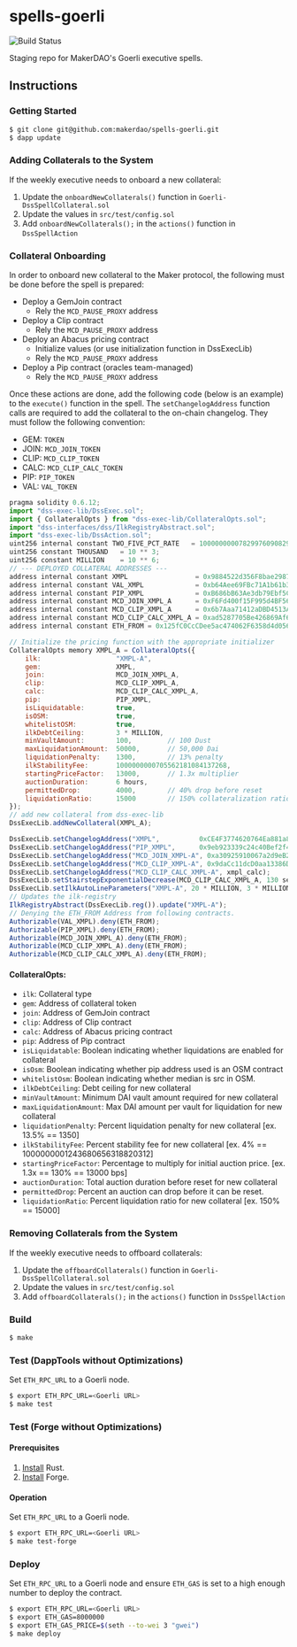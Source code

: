 # spells-goerli

![Build Status](https://github.com/makerdao/spells-goerli/actions/workflows/.github/workflows/tests.yaml/badge.svg?branch=master)

Staging repo for MakerDAO's Goerli executive spells.

## Instructions

### Getting Started

```bash
$ git clone git@github.com:makerdao/spells-goerli.git
$ dapp update
```

### Adding Collaterals to the System

If the weekly executive needs to onboard a new collateral:

1. Update the `onboardNewCollaterals()` function in `Goerli-DssSpellCollateral.sol`
2. Update the values in `src/test/config.sol`
3. Add `onboardNewCollaterals();` in the `actions()` function in `DssSpellAction`


### Collateral Onboarding

In order to onboard new collateral to the Maker protocol, the following must be done before the spell is prepared:

- Deploy a GemJoin contract
    - Rely the `MCD_PAUSE_PROXY` address
- Deploy a Clip contract
    - Rely the `MCD_PAUSE_PROXY` address
- Deploy an Abacus pricing contract
    - Initialize values (or use initialization function in DssExecLib)
    - Rely the `MCD_PAUSE_PROXY` address
- Deploy a Pip contract (oracles team-managed)
    - Rely the `MCD_PAUSE_PROXY` address

Once these actions are done, add the following code (below is an example) to the `execute()` function in the spell. The `setChangelogAddress` function calls are required to add the collateral to the on-chain changelog. They must follow the following convention:
- GEM: `TOKEN`
- JOIN: `MCD_JOIN_TOKEN`
- CLIP: `MCD_CLIP_TOKEN`
- CALC: `MCD_CLIP_CALC_TOKEN`
- PIP: `PIP_TOKEN`
- VAL: `VAL_TOKEN`

```js
pragma solidity 0.6.12;
import "dss-exec-lib/DssExec.sol";
import { CollateralOpts } from "dss-exec-lib/CollateralOpts.sol";
import "dss-interfaces/dss/IlkRegistryAbstract.sol";
import "dss-exec-lib/DssAction.sol";
uint256 internal constant TWO_FIVE_PCT_RATE   = 1000000000782997609082909351;
uint256 constant THOUSAND   = 10 ** 3;
uint256 constant MILLION    = 10 ** 6;
// --- DEPLOYED COLLATERAL ADDRESSES ---
address internal constant XMPL                 = 0x9884522d356F8bae29874035888482B35ECD0Dbd;
address internal constant VAL_XMPL             = 0xb64Aee69FBc71A1b61b331DCf7a332de507a0327;
address internal constant PIP_XMPL             = 0xB686bB63Ae3db79Ebf5CB24863d10b5f58Bd6f98;
address internal constant MCD_JOIN_XMPL_A      = 0xF6Fd400f15F995d4BF56Fe86aDb55D6a43091eBb;
address internal constant MCD_CLIP_XMPL_A      = 0x6b7Aaa71412aDBD4513AC230158c4C7Fb7E1Cb70;
address internal constant MCD_CLIP_CALC_XMPL_A = 0xad5287705Be426869Af60211cA22bB5F26425656;
address internal constant ETH_FROM = 0x125fC0CcCDee5ac474062F6358d4d056b0430b84;

// Initialize the pricing function with the appropriate initializer
CollateralOpts memory XMPL_A = CollateralOpts({
    ilk:                   "XMPL-A",
    gem:                   XMPL,
    join:                  MCD_JOIN_XMPL_A,
    clip:                  MCD_CLIP_XMPL_A,
    calc:                  MCD_CLIP_CALC_XMPL_A,
    pip:                   PIP_XMPL,
    isLiquidatable:        true,
    isOSM:                 true,
    whitelistOSM:          true,
    ilkDebtCeiling:        3 * MILLION,
    minVaultAmount:        100,         // 100 Dust
    maxLiquidationAmount:  50000,       // 50,000 Dai
    liquidationPenalty:    1300,        // 13% penalty
    ilkStabilityFee:       1000000000705562181084137268,
    startingPriceFactor:   13000,       // 1.3x multiplier
    auctionDuration:       6 hours,
    permittedDrop:         4000,        // 40% drop before reset
    liquidationRatio:      15000        // 150% collateralization ratio
});
// add new collateral from dss-exec-lib 
DssExecLib.addNewCollateral(XMPL_A);

DssExecLib.setChangelogAddress("XMPL",          0xCE4F3774620764Ea881a8F8840Cbe0F701372283);
DssExecLib.setChangelogAddress("PIP_XMPL",      0x9eb923339c24c40Bef2f4AF4961742AA7C23EF3a);
DssExecLib.setChangelogAddress("MCD_JOIN_XMPL-A", 0xa30925910067a2d9eB2a7358c017E6075F660842);
DssExecLib.setChangelogAddress("MCD_CLIP_XMPL-A", 0x9daCc11dcD0aa13386D295eAeeBBd38130897E6f);
DssExecLib.setChangelogAddress("MCD_CLIP_CALC_XMPL-A", xmpl_calc);
DssExecLib.setStairstepExponentialDecrease(MCD_CLIP_CALC_XMPL_A, 130 seconds, 9900);// args: (address calc , step , cut)
DssExecLib.setIlkAutoLineParameters("XMPL-A", 20 * MILLION, 3 * MILLION, 8 hours);// (bytes32 _ilk, uint256 _amount, uint256 _gap, uint256 _ttl)
// Updates the ilk-registry 
IlkRegistryAbstract(DssExecLib.reg()).update("XMPL-A");
// Denying the ETH_FROM Address from following contracts.
Authorizable(VAL_XMPL).deny(ETH_FROM);
Authorizable(PIP_XMPL).deny(ETH_FROM);
Authorizable(MCD_JOIN_XMPL_A).deny(ETH_FROM);
Authorizable(MCD_CLIP_XMPL_A).deny(ETH_FROM);
Authorizable(MCD_CLIP_CALC_XMPL_A).deny(ETH_FROM);

```
#### CollateralOpts:
- `ilk`:                  Collateral type
- `gem`:                  Address of collateral token
- `join`:                 Address of GemJoin contract
- `clip`:                 Address of Clip contract
- `calc`:                 Address of Abacus pricing contract
- `pip`:                  Address of Pip contract
- `isLiquidatable`:       Boolean indicating whether liquidations are enabled for collateral
- `isOsm`:                Boolean indicating whether pip address used is an OSM contract
- `whitelistOsm`:         Boolean indicating whether median is src in OSM.
- `ilkDebtCeiling`:       Debt ceiling for new collateral
- `minVaultAmount`:       Minimum DAI vault amount required for new collateral
- `maxLiquidationAmount`: Max DAI amount per vault for liquidation for new collateral
- `liquidationPenalty`:   Percent liquidation penalty for new collateral [ex. 13.5% == 1350]
- `ilkStabilityFee`:      Percent stability fee for new collateral       [ex. 4% == 1000000001243680656318820312]
- `startingPriceFactor`:  Percentage to multiply for initial auction price. [ex. 1.3x == 130% == 13000 bps]
- `auctionDuration`:      Total auction duration before reset for new collateral
- `permittedDrop`:        Percent an auction can drop before it can be reset.
- `liquidationRatio`:     Percent liquidation ratio for new collateral   [ex. 150% == 15000]

### Removing Collaterals from the System

If the weekly executive needs to offboard collaterals:

1. Update the `offboardCollaterals()` function in `Goerli-DssSpellCollateral.sol`
2. Update the values in `src/test/config.sol`
3. Add `offboardCollaterals();` in the `actions()` function in `DssSpellAction`

### Build

```bash
$ make
```

### Test (DappTools without Optimizations)

Set `ETH_RPC_URL` to a Goerli node.

```bash
$ export ETH_RPC_URL=<Goerli URL>
$ make test
```

### Test (Forge without Optimizations)

#### Prerequisites
1. [Install](https://www.rust-lang.org/tools/install) Rust.
2. [Install](https://github.com/gakonst/foundry#forge) Forge.

#### Operation
Set `ETH_RPC_URL` to a Goerli node.

```bash
$ export ETH_RPC_URL=<Goerli URL>
$ make test-forge
```

### Deploy

Set `ETH_RPC_URL` to a Goerli node and ensure `ETH_GAS` is set to a high enough number to deploy the contract.

```bash
$ export ETH_RPC_URL=<Goerli URL>
$ export ETH_GAS=8000000
$ export ETH_GAS_PRICE=$(seth --to-wei 3 "gwei")
$ make deploy
```
